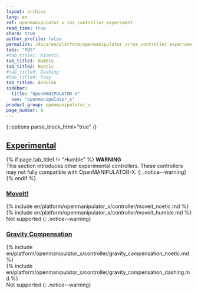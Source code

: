 ```yaml
---
layout: archive
lang: en
ref: openmanipulator_x_ros_controller_experiment
read_time: true
share: true
author_profile: false
permalink: /docs/en/platform/openmanipulator_x/ros_controller_experiment/
tabs: "ROS"
#tab_title1: Kinetic
tab_title1: Humble
tab_title2: Noetic
#tab_title3: Dashing
#tab_title4: Foxy
tab_title6: Arduino
sidebar:
  title: "OpenMANIPULATOR-X"
  nav: "openmanipulator_x"
product_group: openmanipulator_x
page_number: 9
---
```


<style>body {counter-reset: h1 5 !important;}</style>
<div style="counter-reset: h2 3"></div>

{::options parse_block_html="true" /}

<!--[dummy Header 1]>
  <h1 id="controller">Controller</h1>
  <h2 id="experimental">Experimental</h2>
  <p class="dummy_content"> Experimental of OpenMANIPULATOR-X; MoveIt, Gravity Compenstaion and etc</p>
<![end dummy Header 1]-->

## [Experimental](#experimental)

{% if page.tab_title1 != "Humble" %}
**WARNING**  
This section introduces other experimental controllers. These controllers may not fully compatible with OpenMANIPULATOR-X.
{: .notice--warning}
{% endif %}

### [MoveIt!](#moveit)

<!-- <section data-id="{{ page.tab_title1 }}" class="tab_contents">
{% include en/platform/openmanipulator_x/controller/moveit_kinetic.md %}
</section> -->

<section data-id="{{ page.tab_title2 }}" class="tab_contents">
{% include en/platform/openmanipulator_x/controller/moveit_noetic.md %}
</section>

<!-- <section data-id="{{ page.tab_title3 }}" class="tab_contents">
{% include en/platform/openmanipulator_x/controller/moveit_dashing.md %}
</section> -->

<!-- <section data-id="{{ page.tab_title4 }}" class="tab_contents">
{% include en/platform/openmanipulator_x/controller/moveit_dashing.md %}
</section> -->

<section data-id="{{ page.tab_title1 }}" class="tab_contents">
{% include en/platform/openmanipulator_x/controller/moveit_humble.md %}
</section>

<section data-id="{{ page.tab_title6 }}" class="tab_contents">
Not supported
{: .notice--warning}
</section>

### [Gravity Compensation](#gravity-compensation)

<!-- <section data-id="{{ page.tab_title1 }}" class="tab_contents">
{% include en/platform/openmanipulator_x/controller/gravity_compensation_kinetic.md %}
</section> -->

<section data-id="{{ page.tab_title2 }}" class="tab_contents">
{% include en/platform/openmanipulator_x/controller/gravity_compensation_noetic.md %}
</section>

<!-- <section data-id="{{ page.tab_title3 }}" class="tab_contents">
{% include en/platform/openmanipulator_x/controller/gravity_compensation_dashing.md %}
</section> -->

<!-- <section data-id="{{ page.tab_title4 }}" class="tab_contents">
{% include en/platform/openmanipulator_x/controller/gravity_compensation_dashing.md %}
</section> -->

<section data-id="{{ page.tab_title1 }}" class="tab_contents">
{% include en/platform/openmanipulator_x/controller/gravity_compensation_dashing.md %}
</section>

<section data-id="{{ page.tab_title6 }}" class="tab_contents">
Not supported
{: .notice--warning}
</section>
